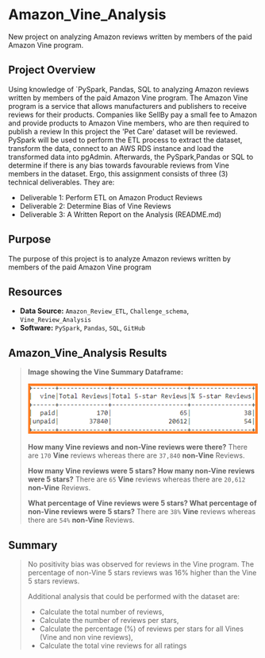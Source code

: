 # Amazon_Vine_Analysis
New project on analyzing Amazon reviews written by members of the paid Amazon Vine program.

## Project Overview
Using knowledge of `PySpark, Pandas, SQL to analyzing Amazon reviews written by members of the paid Amazon Vine program. The Amazon Vine program is a service that allows manufacturers and publishers to receive reviews for their products. Companies like SellBy pay a small fee to Amazon and provide products to Amazon Vine members, who are then required to publish a review In this project the 'Pet Care' dataset will be reviewed. PySpark will be used to perform the ETL process to extract the dataset, transform the data, connect to an AWS RDS instance and load the transformed data into pgAdmin. Afterwards, the PySpark,Pandas or SQL to determine if there is any bias towards favourable reviews from Vine members in the dataset. Ergo, this assignment consists of three (3) technical deliverables. They are:

- Deliverable 1: Perform ETL on Amazon Product Reviews
- Deliverable 2: Determine Bias of Vine Reviews
- Deliverable 3: A Written Report on the Analysis (README.md)

## Purpose
The purpose of this project is to analyze Amazon reviews written by members of the paid Amazon Vine program

## Resources
- **Data Source:** `Amazon_Review_ETL`, `Challenge_schema`, `Vine_Review_Analysis`
- **Software:** `PySpark`, `Pandas`, `SQL`, `GitHub`

## Amazon_Vine_Analysis Results
>
>**Image showing the Vine Summary Dataframe:**
>
>![vine_summary](./Resources/vine_summary.png)
>
>**How many Vine reviews and non-Vine reviews were there?**
> There are `170` **Vine** reviews whereas there are `37,840` **non-Vine** Reviews.
>
>
>**How many Vine reviews were 5 stars? How many non-Vine reviews were 5 stars?**
> There are `65` **Vine** reviews whereas there are `20,612` **non-Vine** Reviews.
>
>
>**What percentage of Vine reviews were 5 stars? What percentage of non-Vine reviews were 5 stars?**
> There are `38%` **Vine** reviews whereas there are `54%` **non-Vine** Reviews.
>
## Summary
> No positivity bias was observed for reviews in the Vine program. The percentage of non-Vine 5 stars reviews was 16% higher than the Vine 5 stars reviews.
>
> Additional analysis that could be performed with the dataset are:
>
>- Calculate the total number of reviews, 
>- Calculate the number of reviews per stars, 
>- Calculate the percentage (%) of reviews per stars for all Vines (Vine and non vine reviews),
>- Calculate the total vine reviews for all ratings
